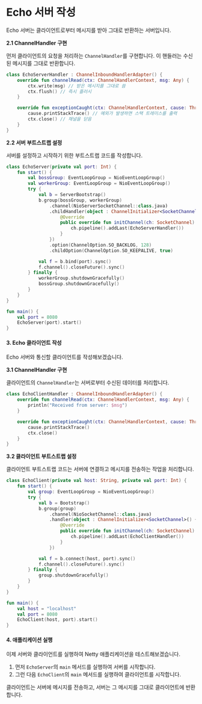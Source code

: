# Echo 서버 작성

Echo 서버는 클라이언트로부터 메시지를 받아 그대로 반환하는 서버입니다.

**2.1 ChannelHandler 구현**

먼저 클라이언트의 요청을 처리하는 `ChannelHandler`를 구현합니다. 이 핸들러는 수신된 메시지를 그대로 반환합니다.

```kotlin
class EchoServerHandler : ChannelInboundHandlerAdapter() {
    override fun channelRead(ctx: ChannelHandlerContext, msg: Any) {
        ctx.write(msg) // 받은 메시지를 그대로 씀
        ctx.flush() // 즉시 플러시
    }

    override fun exceptionCaught(ctx: ChannelHandlerContext, cause: Throwable) {
        cause.printStackTrace() // 예외가 발생하면 스택 트레이스를 출력
        ctx.close() // 채널을 닫음
    }
}
```

**2.2 서버 부트스트랩 설정**

서버를 설정하고 시작하기 위한 부트스트랩 코드를 작성합니다.

```kotlin
class EchoServer(private val port: Int) {
    fun start() {
        val bossGroup: EventLoopGroup = NioEventLoopGroup()
        val workerGroup: EventLoopGroup = NioEventLoopGroup()
        try {
            val b = ServerBootstrap()
            b.group(bossGroup, workerGroup)
                .channel(NioServerSocketChannel::class.java)
                .childHandler(object : ChannelInitializer<SocketChannel>() {
                    @Override
                    public override fun initChannel(ch: SocketChannel) {
                        ch.pipeline().addLast(EchoServerHandler())
                    }
                })
                .option(ChannelOption.SO_BACKLOG, 128)
                .childOption(ChannelOption.SO_KEEPALIVE, true)

            val f = b.bind(port).sync()
            f.channel().closeFuture().sync()
        } finally {
            workerGroup.shutdownGracefully()
            bossGroup.shutdownGracefully()
        }
    }
}

fun main() {
    val port = 8080
    EchoServer(port).start()
}
```

#### 3. Echo 클라이언트 작성

Echo 서버와 통신할 클라이언트를 작성해보겠습니다.

**3.1 ChannelHandler 구현**

클라이언트의 `ChannelHandler`는 서버로부터 수신된 데이터를 처리합니다.

```kotlin
class EchoClientHandler : ChannelInboundHandlerAdapter() {
    override fun channelRead(ctx: ChannelHandlerContext, msg: Any) {
        println("Received from server: $msg")
    }

    override fun exceptionCaught(ctx: ChannelHandlerContext, cause: Throwable) {
        cause.printStackTrace()
        ctx.close()
    }
}
```

**3.2 클라이언트 부트스트랩 설정**

클라이언트 부트스트랩 코드는 서버에 연결하고 메시지를 전송하는 작업을 처리합니다.

```kotlin
class EchoClient(private val host: String, private val port: Int) {
    fun start() {
        val group: EventLoopGroup = NioEventLoopGroup()
        try {
            val b = Bootstrap()
            b.group(group)
                .channel(NioSocketChannel::class.java)
                .handler(object : ChannelInitializer<SocketChannel>() {
                    @Override
                    public override fun initChannel(ch: SocketChannel) {
                        ch.pipeline().addLast(EchoClientHandler())
                    }
                })

            val f = b.connect(host, port).sync()
            f.channel().closeFuture().sync()
        } finally {
            group.shutdownGracefully()
        }
    }
}

fun main() {
    val host = "localhost"
    val port = 8080
    EchoClient(host, port).start()
}
```

#### 4. 애플리케이션 실행

이제 서버와 클라이언트를 실행하여 Netty 애플리케이션을 테스트해보겠습니다.

1. 먼저 `EchoServer`의 `main` 메서드를 실행하여 서버를 시작합니다.
2. 그런 다음 `EchoClient`의 `main` 메서드를 실행하여 클라이언트를 시작합니다.



클라이언트는 서버에 메시지를 전송하고, 서버는 그 메시지를 그대로 클라이언트에 반환합니다.
